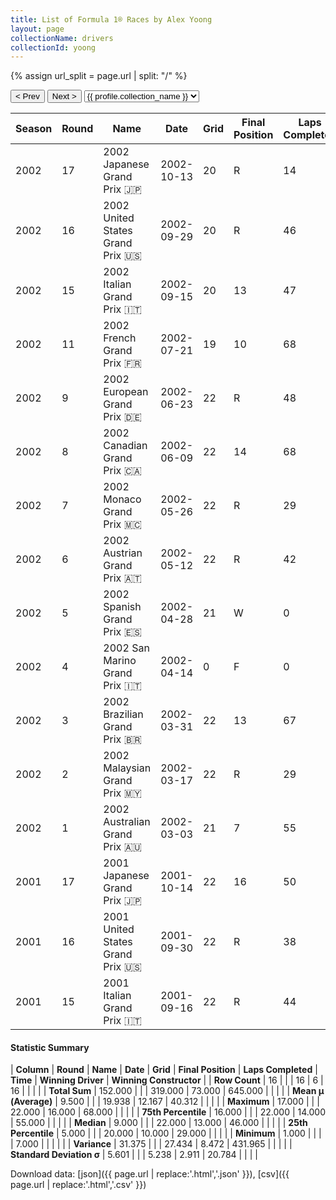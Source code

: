 ```yaml
---
title: List of Formula 1® Races by Alex Yoong
layout: page
collectionName: drivers
collectionId: yoong
---
```


{% assign url_split = page.url | split: "/" %}
<div id="collection-navigation">
<button onclick="selector.options[selector.selectedIndex-1].value && (window.location = selector.options[selector.selectedIndex-1].value);">&lt; Prev</button>
<button onclick="selector.options[selector.selectedIndex+1].value && (window.location = selector.options[selector.selectedIndex+1].value);">Next &gt;</button>
<select id="selector" onchange="this.options[this.selectedIndex].value && (window.location = this.options[this.selectedIndex].value);">
  {% for collectionId in site.data[page.collectionName].refs %}
    {% if collectionId == page.collectionId %}
      {% assign selected = "selected" %}
    {% else %}
      {% assign selected = "" %}
    {% endif %}
    {% assign profile = site.data[page.collectionName][collectionId].profile %}
    <option value="/f1/{{ page.collectionName }}/{{ collectionId }}/{{ url_split[4] }}" {{ selected }}>{{ profile.collection_name }}</option>
  {% endfor %}
</select>
</div>

| Season | Round | Name | Date | Grid | Final Position | Laps Completed | Time | Winning Driver | Winning Constructor |
|--|--|--|--|--|--|--|--|--|--|
| 2002 | 17 | 2002 Japanese Grand Prix 🇯🇵 | 2002-10-13 | 20 | R | 14 |   | Michael Schumacher 🇩🇪 | Ferrari 🇮🇹 |
| 2002 | 16 | 2002 United States Grand Prix 🇺🇸 | 2002-09-29 | 20 | R | 46 |   | Rubens Barrichello 🇧🇷 | Ferrari 🇮🇹 |
| 2002 | 15 | 2002 Italian Grand Prix 🇮🇹 | 2002-09-15 | 20 | 13 | 47 |   | Rubens Barrichello 🇧🇷 | Ferrari 🇮🇹 |
| 2002 | 11 | 2002 French Grand Prix 🇫🇷 | 2002-07-21 | 19 | 10 | 68 |   | Michael Schumacher 🇩🇪 | Ferrari 🇮🇹 |
| 2002 | 9 | 2002 European Grand Prix 🇩🇪 | 2002-06-23 | 22 | R | 48 |   | Rubens Barrichello 🇧🇷 | Ferrari 🇮🇹 |
| 2002 | 8 | 2002 Canadian Grand Prix 🇨🇦 | 2002-06-09 | 22 | 14 | 68 |   | Michael Schumacher 🇩🇪 | Ferrari 🇮🇹 |
| 2002 | 7 | 2002 Monaco Grand Prix 🇲🇨 | 2002-05-26 | 22 | R | 29 |   | David Coulthard 🇬🇧 | McLaren 🇬🇧 |
| 2002 | 6 | 2002 Austrian Grand Prix 🇦🇹 | 2002-05-12 | 22 | R | 42 |   | Michael Schumacher 🇩🇪 | Ferrari 🇮🇹 |
| 2002 | 5 | 2002 Spanish Grand Prix 🇪🇸 | 2002-04-28 | 21 | W | 0 |   | Michael Schumacher 🇩🇪 | Ferrari 🇮🇹 |
| 2002 | 4 | 2002 San Marino Grand Prix 🇮🇹 | 2002-04-14 | 0 | F | 0 |   | Michael Schumacher 🇩🇪 | Ferrari 🇮🇹 |
| 2002 | 3 | 2002 Brazilian Grand Prix 🇧🇷 | 2002-03-31 | 22 | 13 | 67 |   | Michael Schumacher 🇩🇪 | Ferrari 🇮🇹 |
| 2002 | 2 | 2002 Malaysian Grand Prix 🇲🇾 | 2002-03-17 | 22 | R | 29 |   | Ralf Schumacher 🇩🇪 | Williams 🇬🇧 |
| 2002 | 1 | 2002 Australian Grand Prix 🇦🇺 | 2002-03-03 | 21 | 7 | 55 |   | Michael Schumacher 🇩🇪 | Ferrari 🇮🇹 |
| 2001 | 17 | 2001 Japanese Grand Prix 🇯🇵 | 2001-10-14 | 22 | 16 | 50 |   | Michael Schumacher 🇩🇪 | Ferrari 🇮🇹 |
| 2001 | 16 | 2001 United States Grand Prix 🇺🇸 | 2001-09-30 | 22 | R | 38 |   | Mika Häkkinen 🇫🇮 | McLaren 🇬🇧 |
| 2001 | 15 | 2001 Italian Grand Prix 🇮🇹 | 2001-09-16 | 22 | R | 44 |   | Juan Pablo Montoya 🇨🇴 | Williams 🇬🇧 |

#### Statistic Summary

| **Column** | **Round** | **Name** | **Date** | **Grid** | **Final Position** | **Laps Completed** | **Time** | **Winning Driver** | **Winning Constructor** |
| **Row Count** | 16 |  |  | 16 | 6 | 16 |  |  |  |
| **Total Sum** | 152.000 |  |  | 319.000 | 73.000 | 645.000 |  |  |  |
| **Mean μ (Average)** | 9.500 |  |  | 19.938 | 12.167 | 40.312 |  |  |  |
| **Maximum** | 17.000 |  |  | 22.000 | 16.000 | 68.000 |  |  |  |
| **75th Percentile** | 16.000 |  |  | 22.000 | 14.000 | 55.000 |  |  |  |
| **Median** | 9.000 |  |  | 22.000 | 13.000 | 46.000 |  |  |  |
| **25th Percentile** | 5.000 |  |  | 20.000 | 10.000 | 29.000 |  |  |  |
| **Minimum** | 1.000 |  |  |  | 7.000 |  |  |  |  |
| **Variance** | 31.375 |  |  | 27.434 | 8.472 | 431.965 |  |  |  |
| **Standard Deviation σ** | 5.601 |  |  | 5.238 | 2.911 | 20.784 |  |  |  |

Download data: [json]({{ page.url | replace:'.html','.json' }}), [csv]({{ page.url | replace:'.html','.csv' }})
